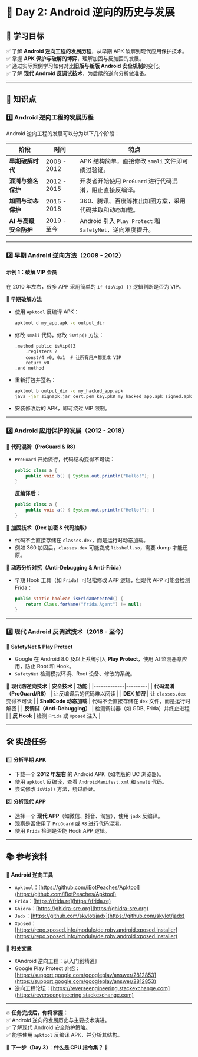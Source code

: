 # **📜 Day 2: Android 逆向的历史与发展**  

## **📌 学习目标**  
✅ 了解 **Android 逆向工程的发展历程**，从早期 APK 破解到现代应用保护技术。  
✅ 掌握 **APK 保护与破解的博弈**，理解加固与反加固的发展。  
✅ 通过实际案例学习如何对比**旧版与新版 Android 安全机制**的变化。  
✅ 了解 **现代 Android 反调试技术**，为后续的逆向分析做准备。  

---

## **📖 知识点**  

### **1️⃣ Android 逆向工程的发展历程**  
Android 逆向工程的发展可以分为以下几个阶段：  

| **阶段** | **时间** | **特点** |
|---------|--------|---------|
| **早期破解时代** | 2008 - 2012 | APK 结构简单，直接修改 `smali` 文件即可绕过验证。 |
| **混淆与签名保护** | 2012 - 2015 | 开发者开始使用 `ProGuard` 进行代码混淆，阻止直接反编译。 |
| **加固与动态保护** | 2015 - 2018 | 360、腾讯、百度等推出加固方案，采用代码抽取和动态加载。 |
| **AI 与高级安全防护** | 2019 - 至今 | Android 引入 `Play Protect` 和 `SafetyNet`，逆向难度提升。 |

---

### **2️⃣ 早期 Android 逆向方法（2008 - 2012）**
#### **示例 1：破解 VIP 会员**
在 2010 年左右，很多 APP 采用简单的 `if (isVip) {}` 逻辑判断是否为 VIP。  

**🔹 早期破解方法**
- 使用 `Apktool` 反编译 APK：  
  ```bash
  apktool d my_app.apk -o output_dir
  ```
- 修改 `smali` 代码，修改 `isVip()` 方法：
  ```smali
  .method public isVip()Z
      .registers 2
      const/4 v0, 0x1  # 让所有用户都变成 VIP
      return v0
  .end method
  ```
- 重新打包并签名：
  ```bash
  apktool b output_dir -o my_hacked_app.apk
  java -jar signapk.jar cert.pem key.pk8 my_hacked_app.apk signed.apk
  ```
- 安装修改后的 APK，即可绕过 VIP 限制。

---

### **3️⃣ Android 应用保护的发展（2012 - 2018）**  
🔹 **代码混淆（ProGuard & R8）**  
- `ProGuard` 开始流行，代码结构变得不可读：
  ```java
  public class a {
      public void b() { System.out.println("Hello!"); }
  }
  ```
  **反编译后：**
  ```java
  public class a {
      public void a() { System.out.println("Hello!"); }
  }
  ```

🔹 **加固技术（Dex 加密 & 代码抽取）**
- 代码不会直接存储在 `classes.dex`，而是运行时动态加载。  
- 例如 360 加固后，`classes.dex` 可能变成 `libshell.so`，需要 dump 才能还原。  

🔹 **动态分析对抗（Anti-Debugging & Anti-Frida）**  
- 早期 Hook 工具（如 `Frida`）可轻松修改 APP 逻辑，但现代 APP 可能会检测 Frida：
  ```java
  public static boolean isFridaDetected() {
      return Class.forName("frida.Agent") != null;
  }
  ```

---

### **4️⃣ 现代 Android 反调试技术（2018 - 至今）**
🔹 **SafetyNet & Play Protect**  
- Google 在 Android 8.0 及以上系统引入 **Play Protect**，使用 AI 监测恶意应用，防止 Root 和 Hook。  
- `SafetyNet` 检测模拟环境、Root 设备、修改的系统。  

🔹 **现代防逆向技术**
| **安全技术** | **功能** |
|-------------|---------|
| **代码混淆（ProGuard/R8）** | 让反编译后的代码难以阅读 |
| **DEX 加密** | 让 `classes.dex` 变得不可读 |
| **ShellCode 动态加载** | 代码不会直接存储在 `dex` 文件，而是运行时解密 |
| **反调试（Anti-Debugging）** | 检测调试器（如 GDB, Frida）并终止进程 |
| **反 Hook** | 检测 `Frida` 或 `Xposed` 注入 |

---

## **🛠 实战任务**
1️⃣ **分析早期 APK**
- 下载一个 **2012 年左右** 的 Android APK（如老版的 UC 浏览器）。  
- 使用 `apktool` 反编译，查看 `AndroidManifest.xml` 和 `smali` 代码。  
- 尝试修改 `isVip()` 方法，绕过验证。  

2️⃣ **分析现代 APP**
- 选择一个 **现代 APP**（如微信、抖音、淘宝），使用 `jadx` 反编译。  
- 观察是否使用了 `ProGuard` 或 `R8` 进行代码混淆。  
- 使用 `Frida` 检测是否能 Hook APP 逻辑。  

---

## **📚 参考资料**
📌 **Android 逆向工具**
- `Apktool`：[https://github.com/iBotPeaches/Apktool](https://github.com/iBotPeaches/Apktool)  
- `Frida`：[https://frida.re](https://frida.re)  
- `Ghidra`：[https://ghidra-sre.org](https://ghidra-sre.org)  
- `Jadx`：[https://github.com/skylot/jadx](https://github.com/skylot/jadx)  
- `Xposed`：[https://repo.xposed.info/module/de.robv.android.xposed.installer](https://repo.xposed.info/module/de.robv.android.xposed.installer)  

📌 **相关文章**
- 《Android 逆向工程：从入门到精通》  
- Google Play Protect 介绍：[https://support.google.com/googleplay/answer/2812853](https://support.google.com/googleplay/answer/2812853)  
- 逆向工程论坛：[https://reverseengineering.stackexchange.com](https://reverseengineering.stackexchange.com)  

---

🔥 **任务完成后，你将掌握：**  
✅ Android 逆向的发展历史与主要技术演进。  
✅ 了解现代 Android 安全防护策略。  
✅ 能够使用 `apktool` 反编译 APK，并分析其结构。  

🚀 **下一步（Day 3）**：**什么是 CPU 指令集？** 🎯  